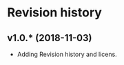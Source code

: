 Revision history
================


v1.0.* (2018-11-03)
-------------------
* Adding Revision history and licens.
